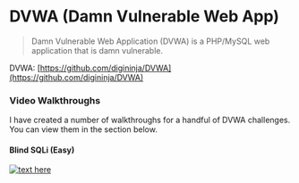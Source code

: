 # DVWA (Damn Vulnerable Web App)

> Damn Vulnerable Web Application (DVWA) is a PHP/MySQL web application that is damn vulnerable.

DVWA: [https://github.com/digininja/DVWA](https://github.com/digininja/DVWA)

### Video Walkthroughs

I have created a number of walkthroughs for a handful of DVWA challenges. You can view them in the section below. 

#### Blind SQLi (Easy)

[![text here](https://img.youtube.com/vi/d3fUh0QeoZI/0.jpg)](https://www.youtube.com/watch?v=d3fUh0QeoZI)

